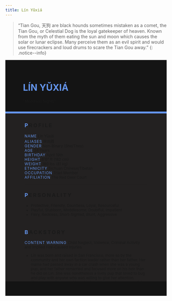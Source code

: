 ```yaml
---
title: Lín Yǔxiá
---
```


>  “Tian Gou, 天狗 are black hounds sometimes mistaken as a comet, the Tian Gou, or Celestial Dog is the loyal gatekeeper of heaven. Known from the myth of them eating the sun and moon which causes the solar or lunar eclipse. Many perceive them as an evil spirit and would use firecrackers and loud drums to scare the Tian Gou away.”
{: .notice--info}

<!---------
header names
----------->

<div class="row" style="background-color:#141414; padding-top:30px; padding-left: 55px; padding-right: 55px; padding-bottom: 25px">
    <h1 style="color:#6495ED; text-transform:uppercase;">Lín Yǔxiá</h1>
    <small>"Moonless Nights"</small>
</div>
<div style="background-color:#6495ED;padding:3px;"></div>
<div class="row" style="background-color:#232121; padding-top:5px; padding-left: 60px; padding-right: 60px; padding-bottom: 20px; overflow:auto; max-height:500px">

<!---------
profile
----------->

<h3 class="font-weight-bold" style="letter-spacing:3px; text-transform:uppercase">
    <span style="color:#6495ED;">P</span>rofile
</h3>

<small>
<span class="font-weight-bold" style="color:#6495ED;letter-spacing:1px; text-transform:uppercase">Name</span> &#09;&#09;
  Lín Yǔxiá<br>
<span class="font-weight-bold" style="color:#6495ED;letter-spacing:1px; text-transform:uppercase">Aliases</span> &#09;&#09;
  林雨霞<br>
<span class="font-weight-bold" style="color:#6495ED;letter-spacing:1px; text-transform:uppercase">Gender</span> &#09;&#09;
  Non-Binary (She/They)<br>
<span class="font-weight-bold" style="color:#6495ED;letter-spacing:1px; text-transform:uppercase">Age</span> &#09;&#09;
  24 Years<br>
<span class="font-weight-bold" style="color:#6495ED;letter-spacing:1px; text-transform:uppercase">Birthday</span> &#09;&#09;
  April 19th<br>
<span class="font-weight-bold" style="color:#6495ED;letter-spacing:1px; text-transform:uppercase">Height</span> &#09;&#09;
  6'0" ft (182 cm)<br>
<span class="font-weight-bold" style="color:#6495ED;letter-spacing:1px; text-transform:uppercase">Weight</span> &#09;&#09;
  180 lbs (81 kg)<br>
<span class="font-weight-bold" style="color:#6495ED;letter-spacing:1px; text-transform:uppercase">Ethnicity</span> &#09;&#09;
  Sichuan Chinese/Tibetan<br>
<span class="font-weight-bold" style="color:#6495ED;letter-spacing:1px; text-transform:uppercase">Occupation</span> &#09;&#09;
  Triad Member<br>
<span class="font-weight-bold" style="color:#6495ED;letter-spacing:1px; text-transform:uppercase">Affiliation</span> &#09;&#09;
  The Red Deer Court<br>
</small>

<hr class="w-100 my-5" style="border-color:#e6d7c5;opacity:.2;">

<!---------
personality
----------->
<h3 class="font-weight-bold" style="letter-spacing:3px; text-transform:uppercase">
    <span style="color:#6495ED;">P</span>ersonality
</h3>

<small>
<ul>
    <li>Protective, Friendly, Dauntless, Loyal, Resourceful</li>
    <li>Playful, Stubborn, Meddlesome, Doubtful, Impatient</li>
    <li>Fiery, Reckless, Short-Sighted, Blunt, Aggressive</li>
</ul>
</small>

<hr class="w-100 my-5" style="border-color:#e6d7c5;opacity:.2;">

<!---------
backstory
----------->
<h3 class="font-weight-bold" style="letter-spacing:3px; text-transform:uppercase">
    <span style="color:#6495ED;">B</span>ackstory
</h3>

<small>

<p><span class="font-weight-bold" style="color:#6495ED;letter-spacing:1px; text-transform:uppercase">CONTENT WARNING </span>Child Neglect, Violence, Criminal Activity and Implied Fire-Caused Injuries</p>

<ul>
    <li>Lin was born and raised in San Francisco, more so by the community and her own faction leader rather than her father. Her mama had passed away in a car crash when she was a young pup, and her father remarried and focused more on his heir than he did on Lin. She was nonetheless a lively pup that loved to bug and play with anyone who was willing to give her attention.</li>
    <li>However, as she grew older… Lin became more temperamental from clan business. Serving as an underling that would do anything Lady Shufen commands, many who defy the Red Deer Court would often find a growling hound at their doorstep. Lin was willing to do anything to prove her worth to the people around, while still finding solace to those around her that were willing to put up with the fiery hound.</li>
    <li>When the fight with her brother occurred, Lin was later reported missing as few witnesses would claim spotting the Tian Gou running away in the dead of night. Two years later, Lin would be called home by its elders and faction leader. Both to lead the crumbling clan and to serve the faction heir, which Lin reluctantly agreed if not for her adoptive brother's safety.</li>
</ul>
</small>

<hr class="w-100 my-5" style="border-color:#e6d7c5;opacity:.2;">


<!---------
trivia
----------->

<h3 class="font-weight-bold" style="letter-spacing:3px; text-transform:uppercase">
    <span style="color:#6495ED;">A</span>bilities
</h3>

<small>
<ul>
    <li><span class="font-weight-bold" style="color:#6495ED;letter-spacing:1px;">INT:</span> 
        2 [+1]</li>
    <li><span class="font-weight-bold" style="color:#6495ED;letter-spacing:1px;">WIT:</span> 
        2 [+1]</li>
    <li><span class="font-weight-bold" style="color:#6495ED;letter-spacing:1px;">RES:</span> 
        4 [+2]</li>
    <li><span class="font-weight-bold" style="color:#6495ED;letter-spacing:1px;">STR:</span> 
        2 [+1]</li>
    <li><span class="font-weight-bold" style="color:#6495ED;letter-spacing:1px;">DEX:</span> 
        4 [+2]</li>
    <li><span class="font-weight-bold" style="color:#6495ED;letter-spacing:1px;">STA:</span> 
        3 [+1]</li>
    <li><span class="font-weight-bold" style="color:#6495ED;letter-spacing:1px;">CHA:</span> 
        1 [+0]</li>
    <li><span class="font-weight-bold" style="color:#6495ED;letter-spacing:1px;">PRE:</span> 
        3 [+1]</li>
    <li><span class="font-weight-bold" style="color:#6495ED;letter-spacing:1px;">COM:</span> 
        3 [+1]</li>
</ul>

<span class="font-weight-bold" style="color:#6495ED;letter-spacing:1px; text-transform:uppercase">BOONS</span><br> 
<ul>
    <li><span class="font-weight-bold" style="color:#6495ED;letter-spacing:1px;">Soul of the Night.</span> 
        She has sharper senses than the average human. Capable of seeing clearly in the dark as a hunter of the night, and is very sensitive to the sounds around her. She’s most likely to hear you before she would see you, whether it be from your footsteps, heartbeat or breathing.</li>
    <li><span class="font-weight-bold" style="color:#6495ED;letter-spacing:1px;">Dark Hound.</span> 
        Taking the form of the canine self, Yuxia can hide among Sleepers and blend herself in with the crowd when needed. Most will only sense that she is a normal hound unless they have supernatural senses to detect an Awakened.</li>
    <li><span class="font-weight-bold" style="color:#6495ED;letter-spacing:1px;">Tracker's Instinct.</span> 
        Scents and magic are seen as magical auras to Yuxia, each with their own appearance that she can smell, see and identify. Each Awakened and magical signature are unique to their user, thus she can easily identify allies from foes even under disguises and to track down the trails.</li>
</ul>

<span class="font-weight-bold" style="color:#6495ED;letter-spacing:1px; text-transform:uppercase">BANES</span><br> 
<ul>
    <li><span class="font-weight-bold" style="color:#6495ED;letter-spacing:1px;">Scare the Shadows.</span>  
        Yuxia is extremely sensitive to loud noises due to her enhanced senses. She rolls with disadvantage on Composure and needs to meet a DC of 15, upon failure she feels extreme need to stay away from the source. </li>
    <li><span class="font-weight-bold" style="color:#6495ED;letter-spacing:1px;">Faithful Beast.</span> 
        When a rope-like object is tied around Yuxia's neck, she becomes immobilized for 4 turns and pacified indefinitely until the object is taken off. These objects include necklaces, ties, ribbons and collars. </li>
    <li><span class="font-weight-bold" style="color:#6495ED;letter-spacing:1px;">Insatiable Hunger.</span>  
        Yuxia needs magic as a source of sustenance just as much as she needs food and water. She needs to regularly eat magic to stay healthy and as extra flavors. If forcefully starved, Yuxia has disadvantage on all rolls and become physically weakened. </li>
</ul>

<span class="font-weight: bold" style="color:#6495ED;letter-spacing:1px; text-transform:uppercase">PASSIVE</span><br> 
<ul>
    <li><span class="font-weight-bold" style="color:#6495ED;letter-spacing:1px;">Eclipe's Fangs.</span>  
        Yuxia may take a bite out of someone's soul to devour its magical essence. The target's magic will have d2 of their magical damage/effectiveness reduced. However, if Lin were to receive damage after eating, it will be nullified. </li>
</ul>

<span class="font-weight-bold" style="color:#6495ED;letter-spacing:1px; text-transform:uppercase">PRIMARY</span><br> 
<ul>
    <li><span class="font-weight-bold" style="color:#6495ED;letter-spacing:1px;">Sidereal Blaze.</span>  
        Fiery magic that Yuxia controls in various forms. When attacked physically, it releases a 5ft burst of flames to everyone around her including allies dealing d2 damage. With the exception of targets whose bodies are made of non-flammable substances. </li>
    <li><span class="font-weight-bold" style="color:#6495ED;letter-spacing:1px;">Nebula's Maw.</span>  
        Yuxia conjures spiritual energy to form a ghostly hound-like jaw that becomes an extension of her, capable of trapping and injuring its targets. Targets must pass a Strength DC of 12 to break out. Yuxia may control whether it hurts its target or not. </li>
</ul>

<span class="font-weight-bold" style="color:#6495ED;letter-spacing:1px; text-transform:uppercase">SUPPORITVE</span><br> 
<ul>
    <li><span class="font-weight-bold" style="color:#6495ED;letter-spacing:1px;">Guidance of Sirius.</span>  
        Shapeshifting into her werehound form, Yuxia can resist d2 damage from an attack every 2 turns. If the damage is persistent (such as poison or burning), it will continuously be lowered by the same amount and treated as the same attack.
</li>
</ul>
</small>

</div>
<div class="row" style="background-color:#141414; padding-top:20px; padding-left: 30px; padding-right: 30px; padding-bottom: 25px;">
    <div style="text-align: right; font-size: 16px"><a href="https://toyhou.se/11320894.-f2u-unity-v2"><i class="fa-solid fa-barcode"></i
  ></a></div>
</div>


